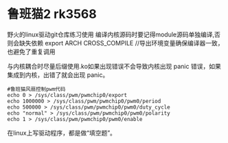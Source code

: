 # 鲁班猫2 rk3568
野火的linux驱动git仓库练习使用
编译内核源码时要记得module源码单独编译,否则会缺失依赖
export  ARCH  CROSS_COMPILE		//导出环境变量确保编译器一致，也避免了重复调用

与内核耦合时尽量后缀使用.ko如果出现错误不会导致内核出现 panic 错误，如果集成到内核，出错了就会出现 panic。
```shell
#鲁班猫风扇控制pwm代码
echo 0 > /sys/class/pwm/pwmchip0/export
echo 1000000 > /sys/class/pwm/pwmchip0/pwm0/period
echo 500000 > /sys/class/pwm/pwmchip0/pwm0/duty_cycle
echo "normal" > /sys/class/pwm/pwmchip0/pwm0/polarity
echo 1 > /sys/class/pwm/pwmchip0/pwm0/enable
```
在linux上写驱动程序，都是做“填空题”。

